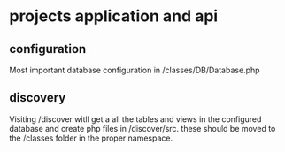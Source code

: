 # projects application and api
## configuration
Most important database configuration in /classes/DB/Database.php

## discovery
Visiting /discover witll get a all the tables and views in the configured database and create php files in /discover/src. these should be moved to the /classes folder in the proper namespace.
